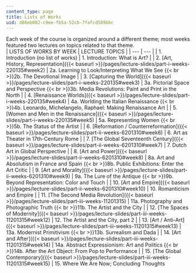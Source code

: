 ```yaml
---
content_type: page
title: Lists of Works
uid: d86eb082-c9ee-fb5a-52cb-7fafcd509bbc
---
```


Each week of the course is organized around a different theme; most weeks featured two lectures on topics related to that theme.  
| LISTS OF WORKS BY WEEK | LECTURE TOPICS |
| --- | --- |
| 1\. Introduction (no list of works) | 1\. Introduction: What is Art? |
| 2\. [Art, History, Representation]({{< baseurl >}}/pages/lecture-slides/part-i-weeks-220135#week2) | 2a. Learning to Look/Interpreting What We See  {{< br >}}2b. The Devotional Image |
| 3\. [Capturing the World]({{< baseurl >}}/pages/lecture-slides/part-i-weeks-220135#week3)  | 3a. Pictorial Space and Perspective  {{< br >}}3b. Media Revolutions: Paint and Print in the North |
| 4\. [Renaissance Worlds]({{< baseurl >}}/pages/lecture-slides/part-i-weeks-220135#week4)  | 4a. Worlding the Italian Renaissance  {{< br >}}4b. Leonardo, Michelangelo, Raphael: Making Renaissance Art |
| 5\. [Women and Men in the Renaissance]({{< baseurl >}}/pages/lecture-slides/part-i-weeks-220135#week5) | 5a. Representing Women  {{< br >}}5b. The Status of the Artist |
| 6\. [Reformation / Counterreformation]({{< baseurl >}}/pages/lecture-slides/part-ii-weeks-6201310#week6)  | 6\. Art as Theater in 17th-Century Rome |
| 7\. [The Global Seventeenth Century]({{< baseurl >}}/pages/lecture-slides/part-ii-weeks-6201310#week7)  | 7\. Dutch Art in Global Perspective |
| 8\. [Art and Power]({{< baseurl >}}/pages/lecture-slides/part-ii-weeks-6201310#week8)  | 8a. Art and Absolutism in France and Spain  {{< br >}}8b. Public Exhibitions: Enter the Art Critic |
| 9. [Art and Morality]({{< baseurl >}}/pages/lecture-slides/part-ii-weeks-6201310#week9) | 9a. The Lure of the Antique  {{< br >}}9b. Beyond Representation: Color and Touch |
| 10\. [Art and Empire]({{< baseurl >}}/pages/lecture-slides/part-ii-weeks-6201310#week10)  | 10\. Romanticism and Empire |
| 11\. [The Second Media Revolution]({{< baseurl >}}/pages/lecture-slides/part-iii-weeks-11201315) | 11a. Photography and Photographic Truth  {{< br >}}11b. The Artist and the City |
| 12\. [The Spaces of Modernity]({{< baseurl >}}/pages/lecture-slides/part-iii-weeks-11201315#week12) | 12\. The Artist and the City, part 2 |
| 13\. [Art / Anti-Art]({{< baseurl >}}/pages/lecture-slides/part-iii-weeks-11201315#week13) | 13a. Modernist Primitivism  {{< br >}}13b. Surrealism and Dada |
| 14\. [Art and After]({{< baseurl >}}/pages/lecture-slides/part-iii-weeks-11201315#week14) | 14a. Abstract Expressionism: Art and Politics  {{< br >}}14b. After the Art Object: From Pop to Performance |
| 15\. [The Global Contemporary]({{< baseurl >}}/pages/lecture-slides/part-iii-weeks-11201315#week15) | 15\. Where We Are Now; Concluding Thoughts